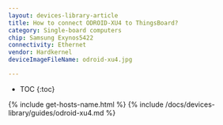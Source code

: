 ```yaml
---
layout: devices-library-article
title: How to connect ODROID-XU4 to ThingsBoard?
category: Single-board computers
chip: Samsung Exynos5422
connectivity: Ethernet
vendor: Hardkernel
deviceImageFileName: odroid-xu4.jpg

---
```



* TOC
{:toc}

{% include get-hosts-name.html %}
{% include /docs/devices-library/guides/odroid-xu4.md %}
